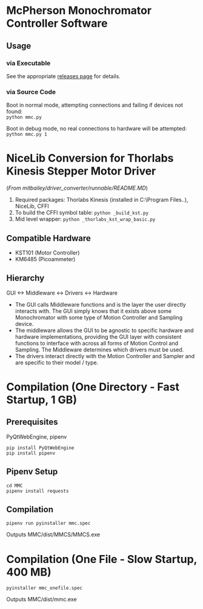 # McPherson Monochromator Controller Software

## Usage
### via Executable
See the appropriate [releases page](https://github.com/mitbailey/MMC/releases) for details.  

### via Source Code
Boot in normal mode, attempting connections and failing if devices not found:  
`python mmc.py`   
   
Boot in debug mode, no real connections to hardware will be attempted:  
`python mmc.py 1`

# NiceLib Conversion for Thorlabs Kinesis Stepper Motor Driver
(_From mitbailey/driver_converter/runnable/README.MD_)
1. Required packages: Thorlabs Kinesis (installed in C:\Program Files..), NiceLib, CFFI
2. To build the CFFI symbol table: `python _build_kst.py`
3. Mid level wrapper: `python _thorlabs_kst_wrap_basic.py`

## Compatible Hardware
- KST101 (Motor Controller)  
- KM6485 (Picoammeter)  

## Hierarchy
GUI <-> Middleware <-> Drivers <-> Hardware
- The GUI calls Middleware functions and is the layer the user directly interacts with. The GUI simply knows that it exists above some Monochromator with some type of Motion Controller and Sampling device.
- The middleware allows the GUI to be agnostic to specific hardware and hardware implementations, providing the GUI layer with consistent functions to interface with across all forms of Motion Control and Sampling. The Middleware determines which drivers must be used.
- The drivers interact directly with the Motion Controller and Sampler and are specific to their model / type.

# Compilation (One Directory - Fast Startup, 1 GB)
## Prerequisites
PyQtWebEngine, pipenv

`pip install PyQtWebEngine`  
`pip install pipenv`

## Pipenv Setup
`cd MMC`  
`pipenv install requests`  

## Compilation
`pipenv run pyinstaller mmc.spec`

Outputs MMC/dist/MMCS/MMCS.exe

# Compilation (One File - Slow Startup, 400 MB)
`pyinstaller mmc_onefile.spec`  

Outputs MMC/dist/mmc.exe